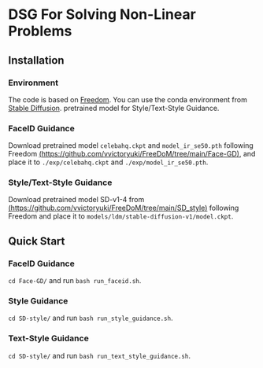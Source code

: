 # DSG For Solving Non-Linear Problems

## Installation

### Environment

The code is based on [Freedom](https://github.com/vvictoryuki/FreeDoM/tree/main). You can use the conda 
environment from [Stable Diffusion](https://github.com/CompVis/stable-diffusion). pretrained model 
for Style/Text-Style Guidance.

### FaceID Guidance

Download pretrained model  `celebahq.ckpt` and `model_ir_se50.pth` following Freedom 
[(https://github.com/vvictoryuki/FreeDoM/tree/main/Face-GD)](https://github.com/vvictoryuki/FreeDoM/tree/main/Face-GD), 
and place it to `./exp/celebahq.ckpt` and `./exp/model_ir_se50.pth`.

### Style/Text-Style Guidance

Download pretrained model SD-v1-4 from [(https://github.com/vvictoryuki/FreeDoM/tree/main/SD_style)](https://github.com/vvictoryuki/FreeDoM/tree/main/SD_style)
following Freedom and place it to `models/ldm/stable-diffusion-v1/model.ckpt`.

## Quick Start

### FaceID Guidance

`cd Face-GD/` and run `bash run_faceid.sh`.

### Style Guidance

`cd SD-style/` and run `bash run_style_guidance.sh`.

### Text-Style Guidance

`cd SD-style/` and run `bash run_text_style_guidance.sh`.

